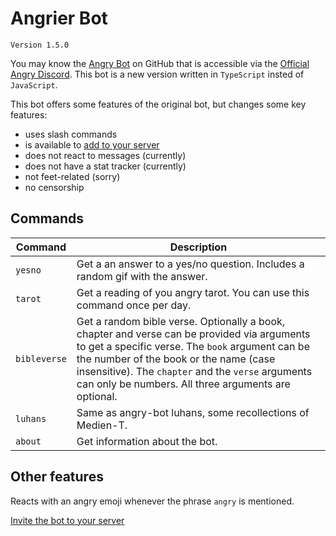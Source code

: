 # Angrier Bot

`Version 1.5.0`

You may know the [Angry Bot](https://github.com/Woife5/angry-bot 'Angry Bot') on GitHub that is accessible via the [Official Angry Discord](https://discord.gg/pZrBRA75wz 'Official Angry Discord'). This bot is a new version written in `TypeScript` insted of `JavaScript`.

This bot offers some features of the original bot, but changes some key features:

-   uses slash commands
-   is available to [add to your server](https://discord.com/api/oauth2/authorize?client_id=889871547152617542&permissions=0&scope=bot%20applications.commands 'Add Angrier Bot to your server')
-   does not react to messages (currently)
-   does not have a stat tracker (currently)
-   not feet-related (sorry)
-   no censorship

## Commands

| Command      | Description                                                                                                                                                                                                                                                                                            |
| ------------ | ------------------------------------------------------------------------------------------------------------------------------------------------------------------------------------------------------------------------------------------------------------------------------------------------------ |
| `yesno`      | Get a an answer to a yes/no question. Includes a random gif with the answer.                                                                                                                                                                                                                           |
| `tarot`      | Get a reading of you angry tarot. You can use this command once per day.                                                                                                                                                                                                                               |
| `bibleverse` | Get a random bible verse. Optionally a book, chapter and verse can be provided via arguments to get a specific verse. The `book` argument can be the number of the book or the name (case insensitive). The `chapter` and the `verse` arguments can only be numbers. All three arguments are optional. |
| `luhans`     | Same as angry-bot luhans, some recollections of Medien-T.                                                                                                                                                                                                                                              |
| `about`      | Get information about the bot.                                                                                                                                                                                                                                                                         |

## Other features

Reacts with an angry emoji whenever the phrase `angry` is mentioned.

[Invite the bot to your server](https://discord.com/api/oauth2/authorize?client_id=889871547152617542&permissions=0&scope=bot%20applications.commands 'Invite the bot to your server')

